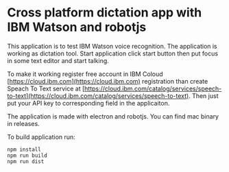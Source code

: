 # Cross platform dictation app with IBM Watson and robotjs

This application is to test IBM Watson voice recognition. The application is working as dictation tool. Start application click start button then put focus in some text editor and start talking.

To make it working register free account in IBM Coloud [https://cloud.ibm.com](https://cloud.ibm.com) registration than create Speach To Text service at [https://cloud.ibm.com/catalog/services/speech-to-text](https://cloud.ibm.com/catalog/services/speech-to-text). Then just put your API key to corresponding field in the applicaiton.

The application is made with electron and robotjs. You can find mac binary in releases.

To build application run:
```
npm install
npm run build
npm run dist
```
